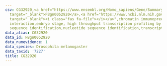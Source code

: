 ```yaml
---
csv: CG32920,<a href="https://www.ensembl.org/Homo_sapiens/Gene/Summary?db=core;g=FBgn0052920"
  target="_blank">FBgn0052920</a>,<a href="https://www.ncbi.nlm.nih.gov/pubmed/15998452"
  target="_blank"><i class="fas fa-file"></i></a>",chromatin immunoprecipitation assay,direct
  interaction,embryo stage, high throughput transcription profiling by microarray,nucleotide
  sequence identification,nucleotide sequence identification,transcriptional regulation,
data_alias: CG32920
data_id: FBgn0052920
data_numevidence: 1
data_species: Drosophila melanogaster
data_taxid: '7227'
title: CG32920
---
```


